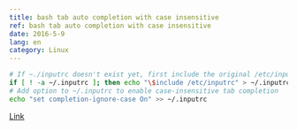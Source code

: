 ```yaml
---
title: bash tab auto completion with case insensitive
ref: bash tab auto completion with case insensitive
date: 2016-5-9
lang: en
category: Linux
---
```


```sh
# If ~./inputrc doesn't exist yet, first include the original /etc/inputrc so we don't override it
if [ ! -a ~/.inputrc ]; then echo "\$include /etc/inputrc" > ~/.inputrc; fi
# Add option to ~/.inputrc to enable case-insensitive tab completion
echo "set completion-ignore-case On" >> ~/.inputrc
```

[Link](http://askubuntu.com/questions/87061/can-i-make-tab-auto-completion-case-insensitive-in-the-terminal)

